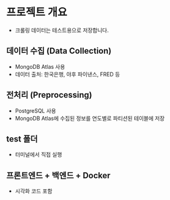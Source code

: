 # 프로젝트 개요

- 크롤링 데이터는 테스트용으로 저장합니다.

## 데이터 수집 (Data Collection)
- MongoDB Atlas 사용
- 데이터 출처: 한국은행, 야후 파이낸스, FRED 등

## 전처리 (Preprocessing)
- PostgreSQL 사용
- MongoDB Atlas에 수집된 정보를 연도별로 파티션된 테이블에 저장

## test 폴더
- 터미널에서 직접 실행

## 프론트엔드 + 백엔드 + Docker
- 시각화 코드 포함